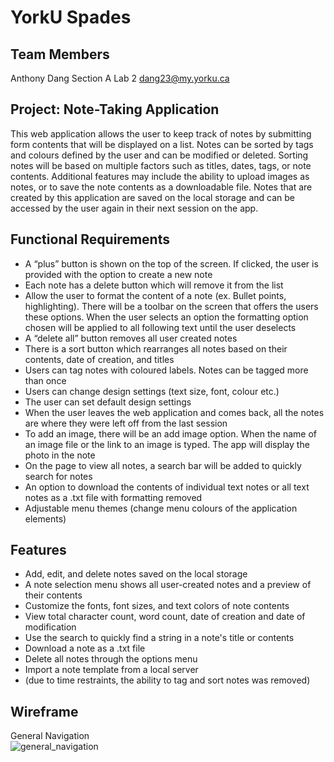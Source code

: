 # YorkU Spades

## Team Members
Anthony Dang
Section A Lab 2
dang23@my.yorku.ca

## Project: Note-Taking Application
This web application allows the user to keep track of notes by submitting form contents that will be displayed on a list. Notes can be sorted by tags and colours defined by the user and can be modified or deleted. Sorting notes will be based on multiple factors such as titles, dates, tags, or note contents. Additional features may include the ability to upload images as notes, or to save the note contents as a downloadable file. Notes that are created by this application are saved on the local storage and can be accessed by the user again in their next session on the app.

## Functional Requirements
* A “plus” button is shown on the top of the screen. If clicked, the user is provided with the option to create a new note
* Each note has a delete button which will remove it from the list
* Allow the user to format the content of a note (ex. Bullet points, highlighting). There will be a toolbar on the screen that offers the users these options. When the user selects an option the formatting option chosen will be applied to all following text until the user deselects  
* A “delete all” button removes all user created notes
* There is a sort button which rearranges all notes based on their contents, date of creation, and titles
* Users can tag notes with coloured labels. Notes can be tagged more than once
* Users can change design settings (text size, font, colour etc.)
* The user can set default design settings
* When the user leaves the web application and comes back, all the notes are where they were left off from the last session
* To add an image, there will be an add image option. When the name of an image file or the link to an image is typed. The app will display the photo in the note
* On the page to view all notes, a search bar will be added to quickly search for notes
* An option to download the contents of individual text notes or all text notes as a .txt file with formatting removed
* Adjustable menu themes (change menu colours of the application elements)

## Features
* Add, edit, and delete notes saved on the local storage
* A note selection menu shows all user-created notes and a preview of their contents
* Customize the fonts, font sizes, and text colors of note contents
* View total character count, word count, date of creation and date of modification
* Use the search to quickly find a string in a note's title or contents
* Download a note as a .txt file
* Delete all notes through the options menu
* Import a note template from a local server
* (due to time restraints, the ability to tag and sort notes was removed)

## Wireframe

General Navigation <br/>
![general_navigation](https://user-images.githubusercontent.com/92148329/140616674-dec29f3f-ede2-43bc-aaae-2c80f3722ac9.PNG)



